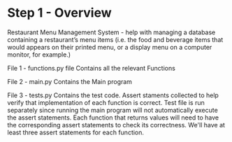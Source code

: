 # Step 1 - Overview

Restaurant Menu Management System - help with managing a database containing a restaurant’s menu items (i.e. the food and beverage items that would appears on their printed menu, or a display menu on a computer monitor, for example.)

File 1 - functions.py file
Contains all the relevant Functions

File 2 - main.py
Contains the Main program

File 3 - tests.py
Contains the test code. Assert staments collected to help verify that implementation of each function is correct.
Test file is run separately since running the main program will not automatically execute the assert statements. Each function that returns values will need to have the corresponding assert statements to check its correctness. We'll have at least three assert statements for each function.